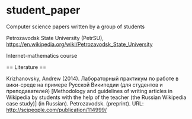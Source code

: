 student_paper
=============

Computer science papers written by a group of students

Petrozavodsk State University (PetrSU), https://en.wikipedia.org/wiki/Petrozavodsk_State_University

Internet-mathematics course

== Literature == 

Krizhanovsky, Andrew (2014). Лабораторный практикум по работе в вики-среде на примере Русской Википедии (для студентов и преподавателей) [Methodology and guidelines of writing articles in Wikipedia by students with the help of the teacher (the Russian Wikipedia case study)] (in Russian). Petrozavodsk. (preprint). URL: http://scipeople.com/publication/114999/

